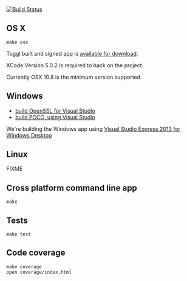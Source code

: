 [![Build Status](https://travis-ci.org/toggl/toggldesktop.png)](https://travis-ci.org/toggl/toggldesktop)

OS X
----
```
make osx
```
Toggl built and signed app is [available for download](https://www.toggl.com/api/v8/installer?platform=darwin&app=td&channel=stable).

XCode Version 5.0.2 is required to hack on the project.

Currently OSX 10.8 is the minimum version supported.

Windows
-------
* [build OpenSSL for Visual Studio](http://developer.covenanteyes.com/building-openssl-for-visual-studio/)
* [build POCO, using Visual Studio](https://github.com/pocoproject/poco/blob/develop/README)

We're building the Windows app using [Visual Studio Express 2013 for Windows Desktop](http://www.microsoft.com/en-us/download/details.aspx?id=40787)

Linux
-----
FIXME


Cross platform command line app
-------------------------------
```
make
```


Tests
-----
```
make test
```

Code coverage
-------------
```
make coverage
open coverage/index.html
```

